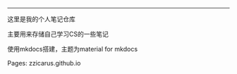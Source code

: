 ----

这里是我的个人笔记仓库

主要用来存储自己学习CS的一些笔记

使用mkdocs搭建，主题为material for mkdocs

Pages: zzicarus.github.io

